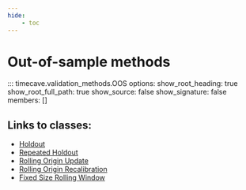 ```yaml
---
hide:
    - toc
---
```


# Out-of-sample methods

::: timecave.validation_methods.OOS
    options:
        show_root_heading: true
        show_root_full_path: true
        show_source: false
        show_signature: false
        members: []

## Links to classes:
- [Holdout](holdout.md)
- [Repeated Holdout](rep_holdout.md)
- [Rolling Origin Update](roll_update.md)
- [Rolling Origin Recalibration](roll_recal.md)
- [Fixed Size Rolling Window](fixed_roll.md)